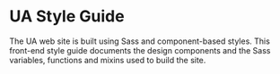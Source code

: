 # UA Style Guide

The UA web site is built using Sass and component-based styles. This front-end style guide documents the design components and the Sass variables, functions and mixins used to build the site.
